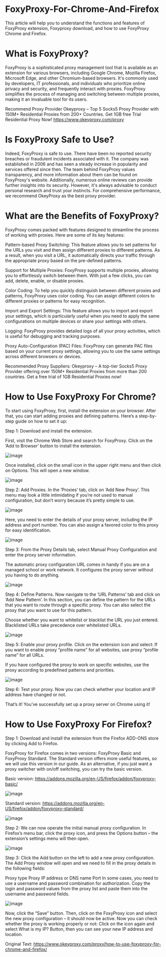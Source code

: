 # FoxyProxy-For-Chrome-And-Firefox
This article will help you to understand the functions and features of FoxyProxy extension, Foxyproxy download, and how to use FoxyProxy Chrome and Firefox.

# What is FoxyProxy?
FoxyProxy is a sophisticated proxy management tool that is available as an extension for various browsers, including Google Chrome, Mozilla Firefox, Microsoft Edge, and other Chromium-based browsers. It's commonly used by developers, IT professionals, and individuals who prioritize online privacy and security, and frequently interact with proxies. FoxyProxy simplifies the process of managing and switching between multiple proxies, making it an invaluable tool for its users.

Recommend Proxy Provider Okeyproxy – Top 5 Socks5 Proxy Provider with 150M+ Residential Proxies from 200+ Countries. Get 1GB free Trial Residential Proxy Now!
https://www.okeyproxy.com/proxy

# Is FoxyProxy Safe to Use?
Indeed, FoxyProxy is safe to use. There have been no reported security breaches or fraudulent incidents associated with it. The company was established in 2006 and has seen a steady increase in popularity and services offered since then. The team behind FoxyProxy values transparency, and more information about them can be found on FoxyProxy's website. Additionally, numerous online reviews can provide further insights into its security. However, it's always advisable to conduct personal research and trust your instincts. For comprehensive performance, we recommend OkeyProxy as the best proxy provider.

# What are the Benefits of FoxyProxy?
FoxyProxy comes packed with features designed to streamline the process of working with proxies. Here are some of its key features:

Pattern-based Proxy Switching: This feature allows you to set patterns for the URLs you visit and then assign different proxies to different patterns. As a result, when you visit a URL, it automatically directs your traffic through the appropriate proxy based on the pre-defined patterns.

Support for Multiple Proxies: FoxyProxy supports multiple proxies, allowing you to effortlessly switch between them. With just a few clicks, you can add, delete, enable, or disable proxies.

Color Coding: To help you quickly distinguish between different proxies and patterns, FoxyProxy uses color coding. You can assign different colors to different proxies or patterns for easy recognition.

Import and Export Settings: This feature allows you to import and export your settings, which is particularly useful when you need to apply the same configurations on multiple devices or share your settings with others.

Logging: FoxyProxy provides detailed logs of all your proxy activities, which is useful for debugging and tracking purposes.

Proxy Auto-Configuration (PAC) Files: FoxyProxy can generate PAC files based on your current proxy settings, allowing you to use the same settings across different browsers or devices.

Recommended Proxy Suppliers: Okeyproxy – A top-tier Socks5 Proxy Provider offering over 150M+ Residential Proxies from more than 200 countries. Get a free trial of 1GB Residential Proxies now!

# How to Use FoxyProxy For Chrome?
To start using FoxyProxy, first, install the extension on your browser. After that, you can start adding proxies and defining patterns. Here’s a step-by-step guide on how to set it up:

Step 1: Download and install the extension.

First, visit the Chrome Web Store and search for FoxyProxy. Click on the ‘Add to Browser’ button to install the extension.

![image](https://github.com/OkeyProxyCom/FoxyProxy-For-Chrome-And-Firefox/assets/150340973/752081f7-8351-4812-9d97-c11b97574f19)

Once installed, click on the small icon in the upper right menu and then click on Options. This will open a new window.

![image](https://github.com/OkeyProxyCom/FoxyProxy-For-Chrome-And-Firefox/assets/150340973/2985ac2c-0e71-4ba6-bf05-25fe15d1c2b3)

Step 2: Add Proxies. In the ‘Proxies’ tab, click on ‘Add New Proxy’. This menu may look a little intimidating if you’re not used to manual configuration, but don’t worry because it’s pretty simple to use.

![image](https://github.com/OkeyProxyCom/FoxyProxy-For-Chrome-And-Firefox/assets/150340973/d4bb60e1-2106-478a-a861-554446d3853c)

Here, you need to enter the details of your proxy server, including the IP address and port number. You can also assign a favored color to this proxy for easy identification.

![image](https://github.com/OkeyProxyCom/FoxyProxy-For-Chrome-And-Firefox/assets/150340973/e4fd5665-c004-4a5b-9cdd-6db340abfedb)

Step 3: From the Proxy Details tab, select Manual Proxy Configuration and enter the proxy server information.

The automatic proxy configuration URL comes in handy if you are on a managed school or work network. It configures the proxy server without you having to do anything.

![image](https://github.com/OkeyProxyCom/FoxyProxy-For-Chrome-And-Firefox/assets/150340973/97db5c69-00ce-4a6f-8e80-5efc9a0e3137)

Step 4: Define Patterns. Now navigate to the ‘URL Patterns’ tab and click on ‘Add New Pattern’. In this section, you can define the pattern for the URLs that you want to route through a specific proxy. You can also select the proxy that you want to use for this pattern.

Choose whether you want to whitelist or blacklist the URL you just entered. Blacklisted URLs take precedence over whitelisted URLs.

![image](https://github.com/OkeyProxyCom/FoxyProxy-For-Chrome-And-Firefox/assets/150340973/b7027c7e-9847-4c08-a101-fa2dbe8da6b5)

Step 5: Enable your proxy profile. Click on the extension icon and select: If you want to enable proxy “profile name” for all websites, use proxy “profile name” for all URLs.

If you have configured the proxy to work on specific websites, use the proxy according to predefined patterns and priorities.

![image](https://github.com/OkeyProxyCom/FoxyProxy-For-Chrome-And-Firefox/assets/150340973/0dad864b-06b2-49e9-bc93-2be669da57c9)

Step 6: Test your proxy. Now you can check whether your location and IP address have changed or not.

That’s it! You’ve successfully set up a proxy server on Chrome using it!

# How to Use FoxyProxy For Firefox?
Step 1: Download and install the extension from the Firefox ADD-ONS store by clicking Add to Firefox.

FoxyProxy for Firefox comes in two versions: FoxyProxy Basic and FoxyProxy Standard. The Standard version offers more useful features, so we will use this version in our guide. As an alternative, if you just want a proxy switcher with on/off switching, you can try the basic version.

Basic version: https://addons.mozilla.org/en-US/firefox/addon/foxyproxy-basic/

![image](https://github.com/OkeyProxyCom/FoxyProxy-For-Chrome-And-Firefox/assets/150340973/2d0a3b30-0ced-413b-8831-03b58fed4efc)

Standard version: https://addons.mozilla.org/en-US/firefox/addon/foxyproxy-standard/

![image](https://github.com/OkeyProxyCom/FoxyProxy-For-Chrome-And-Firefox/assets/150340973/8e246e48-b841-4799-8bdb-646144a05df2)

Step 2: We can now operate the initial manual proxy configuration. In Firefox’s menu bar, click the proxy icon, and press the Options button – the extension’s settings menu will then open.

![image](https://github.com/OkeyProxyCom/FoxyProxy-For-Chrome-And-Firefox/assets/150340973/da4e0960-8829-45bc-8cb8-3c1e7abc7b04)

Step 3: Click the Add button on the left to add a new proxy configuration. The Add Proxy window will open and we need to fill in the proxy details in the following fields:

Proxy type
Proxy IP address or DNS name
Port
In some cases, you need to use a username and password combination for authorization. Copy the login and password values from the proxy list and paste them into the username and password fields.

![image](https://github.com/OkeyProxyCom/FoxyProxy-For-Chrome-And-Firefox/assets/150340973/18d90ebc-2198-4b15-82bf-29cdc1738fa8)

Now, click the “Save” button. Then, click on the FoxyProxy icon and select the new proxy configuration – it should now be active. Now you can check whether the proxy is working properly or not: Click on the icon again and select What is my IP? Button, then you can see your new IP address and location.

Original Text: https://www.okeyproxy.com/proxy/how-to-use-foxyproxy-for-chrome-and-firefox/




